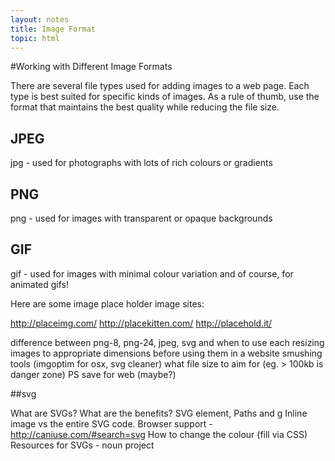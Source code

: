 ```yaml
---
layout: notes
title: Image Format
topic: html
---
```


#Working with Different Image Formats

There are several file types used for adding images to a web page. Each type is best suited for specific kinds of images. As a rule of thumb, use the format that maintains the best quality while reducing the file size.

## JPEG
jpg - used for photographs with lots of rich colours or gradients


## PNG
png - used for images with transparent or opaque backgrounds


## GIF
gif - used for images with minimal colour variation and of course, for animated gifs!


Here are some image place holder image sites:

http://placeimg.com/
http://placekitten.com/
http://placehold.it/


difference between png-8, png-24, jpeg, svg and when to use each
resizing images to appropriate dimensions before using them in a website
smushing tools (imgoptim for osx, svg cleaner)
what file size to aim for (eg. > 100kb is danger zone)
PS save for web (maybe?)


##svg

What are SVGs? What are the benefits?
SVG element, Paths and g
Inline image vs the entire SVG code.
Browser support - http://caniuse.com/#search=svg
How to change the colour (fill via CSS)
Resources for SVGs - noun project